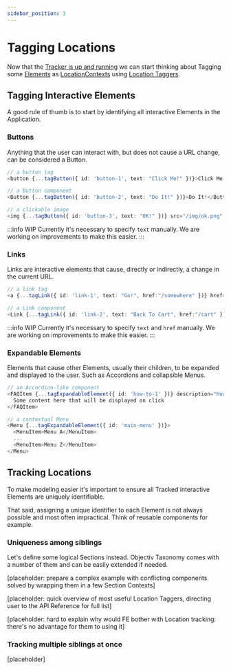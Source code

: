 ```yaml
---
sidebar_position: 3
---
```


# Tagging Locations

Now that the [Tracker is up and running](/tracking/how-to-guides/react/getting-started.md) we can start thinking about Tagging some [Elements](/tracking/core-concepts/tagging.md#elements) as [LocationContexts](/taxonomy/location-contexts/overview.md) using [Location Taggers](/tracking/api-reference/location-taggers/overview.md).  

## Tagging Interactive Elements
A good rule of thumb is to start by identifying all interactive Elements in the Application. 

### Buttons
Anything that the user can interact with, but does not cause a URL change, can be considered a Button. 

```typescript jsx
// a button tag 
<button {...tagButton({ id: 'button-1', text: "Click Me!" })}>Click Me!</button>

// a Button component 
<Button {...tagButton({ id: 'button-2', text: "Do It!" })}>Do It!</Button>

// a clickable image
<img {...tagButton({ id: 'button-3', text: "OK!" })} src="/img/ok.png" alt="OK!" />
```

:::info WIP
Currently it's necessary to specify `text` manually. We are working on improvements to make this easier.
:::


### Links
Links are interactive elements that cause, directly or indirectly, a change in the current URL.

```typescript jsx
// a link tag 
<a {...tagLink({ id: 'link-1', text: "Go!", href:"/somewhere" })} href="/somewhere">Go!</a>

// a Link component 
<Link {...tagLink({ id: 'link-2', text: "Back To Cart", href:"/cart" })} to="/cart">Back</Link>
```

:::info WIP
Currently it's necessary to specify `text` and `href` manually. We are working on improvements to make this easier.
:::


### Expandable Elements
Elements that cause other Elements, usually their children, to be expanded and displayed to the user. Such as Accordions and collapsible Menus. 

```typescript jsx
// an Accordion-like component 
<FAQItem {...tagExpandableElement({ id: 'how-to-1' })} description="How to track Accordions?">
  Some content here that will be displayed on click
</FAQItem>

// a contextual Menu 
<Menu {...tagExpandableElement({ id: 'main-menu' })}>
  <MenuItem>Menu A</MenuItem>
  ...
  <MenuItem>Menu Z</MenuItem>
</Menu>
```



## Tracking Locations
To make modeling easier it's important to ensure all Tracked interactive Elements are uniquely identifiable.   

That said, assigning a unique identifier to each Element is not always possible and most often impractical. Think of reusable components for example. 

### Uniqueness among siblings
Let's define some logical Sections instead. Objectiv Taxonomy comes with a number of them and can be easily extended if needed.

[placeholder: prepare a complex example with conflicting components solved by wrapping them in a few Section Contexts]

[placeholder: quick overview of most useful Location Taggers, directing user to the API Reference for full list]

[placeholder: hard to explain why would FE bother with Location tracking: there's no advantage for them to using it]

### Tracking multiple siblings at once
[placeholder]
